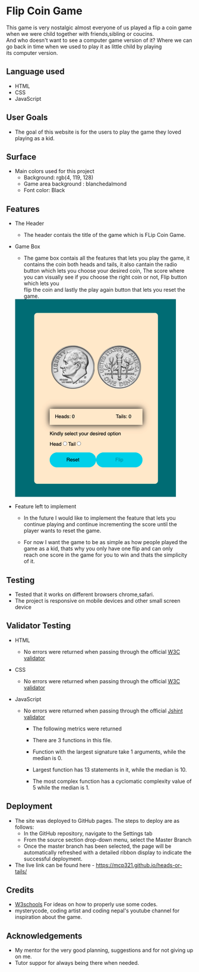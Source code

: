 # Flip Coin Game
This game is very nostalgic almost everyone of us played a flip a coin game when we were child 
together with friends,sibling or coucins.<br> 
And who doesn't want to see a computer game version of it? Where we can go back in time when we used 
to play it as little child by playing <br>  its computer version.

## Language used
* HTML
* CSS
* JavaScript

## User Goals

* The goal of this website is for the users to play the game they loved playing as a kid.

## Surface

* Main colors used for this project
    * Background: rgb(4, 119, 128)
    * Game area background : blanchedalmond
    * Font color: Black

## Features
* The Header 
    * The header contais the title of the game which is FLip Coin Game.

* Game Box
    * The game box contais all the features that lets you play the game, it contains the coin both heads and tails, it also cantain the radio <br> button which lets you choose your desired coin, The score where you can visually see if you choose the right coin or not, Flip button which lets you <br> flip the coin and lastly the play again button that lets you reset the game.
        <br>
    <img src= "assets/images/gamebox.png">

* Feature left to implement
     * In the future I would like to implement the feature that lets you continue playing and continue incrementing the score until the player wants to reset the game.


    * For now I want the game to be as simple as how people played the game as a kid, thats why you only have one flip and can only <br> reach one score in the game for you to win and thats the simplicity of it.
   
## Testing
* Tested that it works on different browsers chrome,safari.
* The project is responsive on mobile devices and other small screen device

## Validator Testing
* HTML
    * No errors were returned when passing through the official [W3C validator](https://validator.w3.org/)

* CSS
    * No errors were returned when passing through the official [W3C validator](https://jigsaw.w3.org/css-validator/)

* JavaScript
    * No errors were returned when passing through the official [Jshint validator](https://jshint.com/)
        * The following metrics were returned

        * There are 3 functions in this file.

        * Function with the largest signature take 1 arguments, while the median is 0.

        * Largest function has 13 statements in it, while the median is 10.

        * The most complex function has a cyclomatic complexity value of 5 while the median is 1.

## Deployment

* The site was deployed to GitHub pages. The steps to deploy are as follows:
    * In the GitHub repository, navigate to the Settings tab
    * From the source section drop-down menu, select the Master Branch
    * Once the master branch has been selected, the page will be automatically refreshed with a detailed ribbon display to indicate the successful deployment.
* The live link can be found here - https://mcp321.github.io/heads-or-tails/

## Credits

* [W3schools](https://www.w3schools.com/) For ideas on how to properly use some codes.
* mysterycode, coding artist and coding nepal's youtube channel for inspiration about the game.

## Acknowledgements
* My mentor for the very good planning, suggestions and for not giving up on me.
* Tutor suppor for always being there when needed. 

